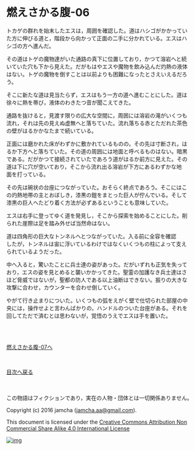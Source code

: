 # 燃えさかる腹-06

トカゲの群れを始末したエスは，周囲を確認した。道はハシゴがかかってい  
た方に伸びる道と，階段から向かって正面の二手に分かれている。エスはハ  
シゴの方へ進んだ。  

その道はトゲの魔物達がいた通路の真下に位置しており，かつて溶岩へと続  
いていた穴も下から見えた。だがもはやエスや魔物を飲み込んだ灼熱の液体  
はない。トゲの魔物を倒すことは以前よりも困難になったとさえいえるだろ  
う。  

そこに新たな道は見当たらず，エスはもう一方の道へ進むことにした。道は  
徐々に熱を帯び，液体のわきたつ音が聞こえてきた。  

通路を抜けると，見渡す限りの広大な空間に，周囲には溶岩の滝がいくつも  
流れ，それは先の見えぬ虚無へと落ちていた。流れ落ちる赤とただれた茶色  
の壁がはるかかなたまで続いている。  

正面には磨かれた床がわずかに敷かれているものの，その先は寸断され，は  
るか下方へと落ちていた。その道の周囲には地面と呼べるものはない。暗黒  
である。だがかつて接続されていたであろう道がはるか前方に見えた。その  
道は下に穴が空いており，そこから流れ出る溶岩が下方にあるわずかな地  
面を打っている。  

その先は碗状の台座につながっていた。おそらく終点であろう。そこにはこ  
の灼熱地帯の主とおぼしき，漆黒の鎧をまとった巨人が佇んでいる。そして  
漆黒の巨人へたどり着く方法が必ずあるということも意味していた。  

エスは右手に登ってゆく道を発見し，そこから探索を始めることにした。削  
られた崖際は足を踏み外せば当然命はない。  

道は四角形の巨大なトンネルへとつながっていた。入る前に全容を確認  
したが，トンネルは宙に浮いているわけではなくいくつもの柱によって支え  
られているようだった。  

中へ入ると，驚いたことに兵士達の姿があった。だがいずれも正気を失って  
おり，エスの姿を見とめると襲いかかってきた。聖霊の加護なき兵士達はさ  
ほど脅威ではないが，聖都の防人である以上油断はできない。振りの大きな  
攻撃に合わせ，カウンターを合わせ倒していく。  

やがて行き止まりについた。いくつもの弧をえがく壁で仕切られた部屋の中  
央には，操作せよと言わんばかりの，ハンドルのついた台座がある。それを  
回してただで済むとは思わないが，覚悟のうえでエスは手を置いた。  

<br>  
<br>  

[燃えさかる腹-07へ](https://github.com/jamcha-aa/EbonyBlades/blob/master/articles/meltystomach/07.md)  

<br>  

[目次へ戻る](https://github.com/jamcha-aa/EbonyBlades/blob/master/README.md)  

<br>  
<br>  
この物語はフィクションであり，実在の人物・団体とは一切関係ありません。  

Copyright (c) 2016 jamcha (jamcha.aa@gmail.com).  

This document is licensed under the [Creative Commons Attribution Non Commercial Share Alike 4.0 International License](http://creativecommons.org/licenses/by-nc-sa/4.0/deed)  

[![img](http://i.creativecommons.org/l/by-nc-sa/3.0/80x15.png)](http://creativecommons.org/licenses/by-nc-sa/4.0/deed)